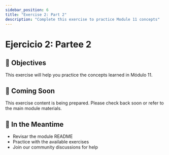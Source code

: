 ```yaml
---
sidebar_position: 6
title: "Exercise 2: Part 2"
description: "Complete this exercise to practice Module 11 concepts"
---
```


# Ejercicio 2: Partee 2

## 🎯 Objectives

This exercise will help you practice the concepts learned in Módulo 11.

## 📝 Coming Soon

This exercise content is being prepared. Please check back soon or refer to the main module materials.

## 🚀 In the Meantime

- Revisar the module README
- Practice with the available exercises
- Join our community discussions for help
